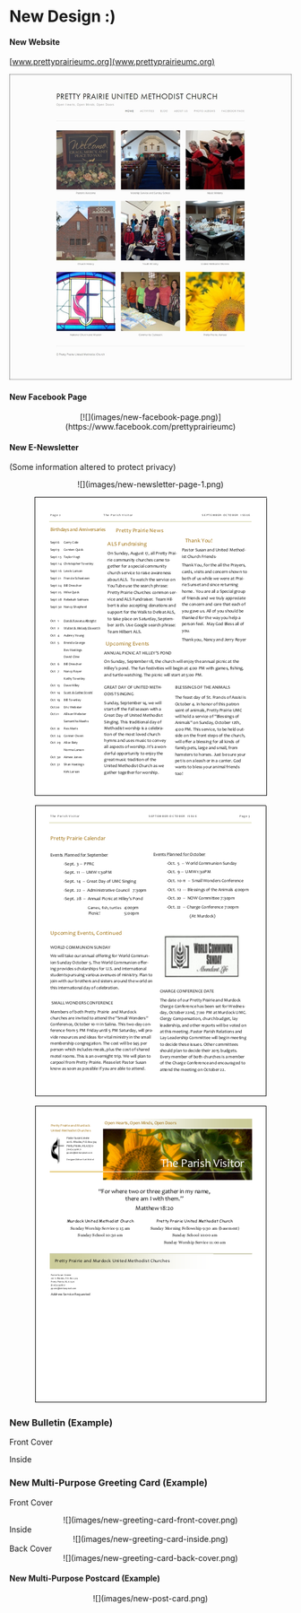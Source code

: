 # New Design :) 

#### New Website
[www.prettyprairieumc.org](www.prettyprairieumc.org)

[![](images/new-website-home-page.jpg)](http://prettyprairieumc.org)

#### New Facebook Page

<center>
[![](images/new-facebook-page.png)](https://www.facebook.com/prettyprairieumc)
</center>

#### New E-Newsletter
(Some information altered to protect privacy) 
<center>
![](images/new-newsletter-page-1.png)

![](images/new-newsletter-page-2.png)

![](images/new-newsletter-page-3.png)

![](images/new-newsletter-page-4.png)
</center>

### New Bulletin (Example)

Front Cover

Inside

### New Multi-Purpose Greeting Card (Example)

Front Cover<br>
<center>
![](images/new-greeting-card-front-cover.png)
</center>
Inside<br>
<center>
![](images/new-greeting-card-inside.png)
</center>
Back Cover<br>
<center>
![](images/new-greeting-card-back-cover.png)
</center>

#### New Multi-Purpose Postcard (Example)

<center>
![](images/new-post-card.png)
</center>

